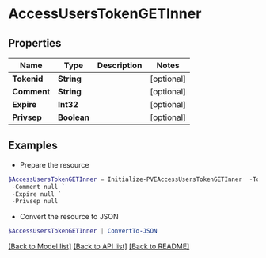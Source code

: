 # AccessUsersTokenGETInner
## Properties

Name | Type | Description | Notes
------------ | ------------- | ------------- | -------------
**Tokenid** | **String** |  | [optional] 
**Comment** | **String** |  | [optional] 
**Expire** | **Int32** |  | [optional] 
**Privsep** | **Boolean** |  | [optional] 

## Examples

- Prepare the resource
```powershell
$AccessUsersTokenGETInner = Initialize-PVEAccessUsersTokenGETInner  -Tokenid null `
 -Comment null `
 -Expire null `
 -Privsep null
```

- Convert the resource to JSON
```powershell
$AccessUsersTokenGETInner | ConvertTo-JSON
```

[[Back to Model list]](../README.md#documentation-for-models) [[Back to API list]](../README.md#documentation-for-api-endpoints) [[Back to README]](../README.md)

